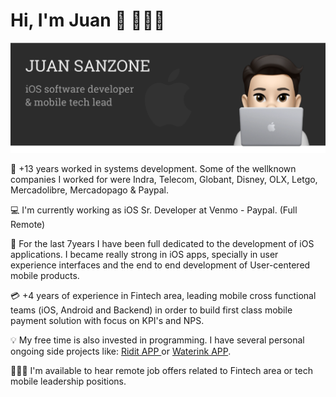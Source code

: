 # Hi, I'm Juan 👋 👨🏻‍💻

<img src="https://raw.githubusercontent.com/juansanzone/juansanzone/master/header.png" alt="banner that says Juan Sanzone - iOS developer, tech lead">

🏢 +13 years worked in systems development. Some of the wellknown companies I worked for were Indra, Telecom, Globant, Disney, OLX, Letgo, Mercadolibre, Mercadopago & Paypal.

💻 I'm currently working as iOS Sr. Developer at Venmo - Paypal. (Full Remote)

📱 For the last 7years I have been full dedicated to the development of iOS applications. I became really strong in iOS apps, specially in user experience interfaces and the end to end development of User-centered mobile products.

💳 +4 years of experience in Fintech area, leading mobile cross functional teams (iOS, Android and Backend) in order to build first class mobile payment solution with focus on KPI's and NPS.

💡 My free time is also invested in programming. I have several personal ongoing side projects like:  <a href="https://apps.apple.com/us/app/ridit/id1442148798?l=es"> Ridit APP </a> or  <a href="https://apps.apple.com/us/app/waterink/id1250941742">Waterink APP</a>.

👨🏻‍💻 I'm available to hear remote job offers related to Fintech area or tech mobile leadership positions.

<!--
**juansanzone/juansanzone** is a ✨ _special_ ✨ repository because its `README.md` (this file) appears on your GitHub profile.

Here are some ideas to get you started:

- 🔭 I’m currently working on ...
- 🌱 I’m currently learning ...
- 👯 I’m looking to collaborate on ...
- 🤔 I’m looking for help with ...
- 💬 Ask me about ...
- 📫 How to reach me: ...
- 😄 Pronouns: ...
- ⚡ Fun fact: ...
-->
